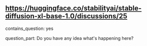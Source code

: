 ## https://huggingface.co/stabilityai/stable-diffusion-xl-base-1.0/discussions/25

contains_question: yes

question_part: Do you have any idea what's happening here?